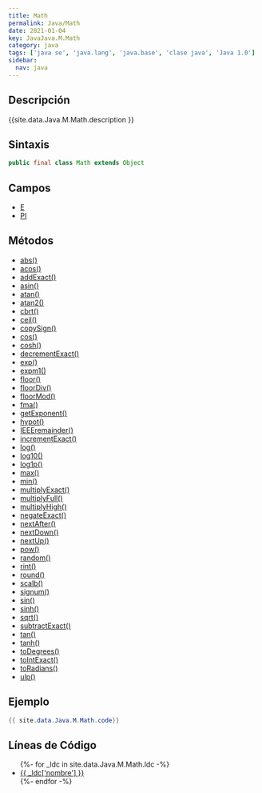 ```yaml
---
title: Math
permalink: Java/Math
date: 2021-01-04
key: JavaJava.M.Math
category: java
tags: ['java se', 'java.lang', 'java.base', 'clase java', 'Java 1.0']
sidebar: 
  nav: java
---
```


## Descripción
{{site.data.Java.M.Math.description }}

## Sintaxis
~~~java
public final class Math extends Object
~~~

## Campos
* [E](/Java/Math/E)
* [PI](/Java/Math/PI)

## Métodos
* [abs()](/Java/Math/abs)
* [acos()](/Java/Math/acos)
* [addExact()](/Java/Math/addExact)
* [asin()](/Java/Math/asin)
* [atan()](/Java/Math/atan)
* [atan2()](/Java/Math/atan2)
* [cbrt()](/Java/Math/cbrt)
* [ceil()](/Java/Math/ceil)
* [copySign()](/Java/Math/copySign)
* [cos()](/Java/Math/cos)
* [cosh()](/Java/Math/cosh)
* [decrementExact()](/Java/Math/decrementExact)
* [exp()](/Java/Math/exp)
* [expm1()](/Java/Math/expm1)
* [floor()](/Java/Math/floor)
* [floorDiv()](/Java/Math/floorDiv)
* [floorMod()](/Java/Math/floorMod)
* [fma()](/Java/Math/fma)
* [getExponent()](/Java/Math/getExponent)
* [hypot()](/Java/Math/hypot)
* [IEEEremainder()](/Java/Math/IEEEremainder)
* [incrementExact()](/Java/Math/incrementExact)
* [log()](/Java/Math/log)
* [log10()](/Java/Math/log10)
* [log1p()](/Java/Math/log1p)
* [max()](/Java/Math/max)
* [min()](/Java/Math/min)
* [multiplyExact()](/Java/Math/multiplyExact)
* [multiplyFull()](/Java/Math/multiplyFull)
* [multiplyHigh()](/Java/Math/multiplyHigh)
* [negateExact()](/Java/Math/negateExact)
* [nextAfter()](/Java/Math/nextAfter)
* [nextDown()](/Java/Math/nextDown)
* [nextUp()](/Java/Math/nextUp)
* [pow()](/Java/Math/pow)
* [random()](/Java/Math/random)
* [rint()](/Java/Math/rint)
* [round()](/Java/Math/round)
* [scalb()](/Java/Math/scalb)
* [signum()](/Java/Math/signum)
* [sin()](/Java/Math/sin)
* [sinh()](/Java/Math/sinh)
* [sqrt()](/Java/Math/sqrt)
* [subtractExact()](/Java/Math/subtractExact)
* [tan()](/Java/Math/tan)
* [tanh()](/Java/Math/tanh)
* [toDegrees()](/Java/Math/toDegrees)
* [toIntExact()](/Java/Math/toIntExact)
* [toRadians()](/Java/Math/toRadians)
* [ulp()](/Java/Math/ulp)

## Ejemplo
~~~java
{{ site.data.Java.M.Math.code}}
~~~

## Líneas de Código
<ul>
{%- for _ldc in site.data.Java.M.Math.ldc -%}
   <li>
       <a href="{{_ldc['url'] }}">{{ _ldc['nombre'] }}</a>
   </li>
{%- endfor -%}
</ul>
